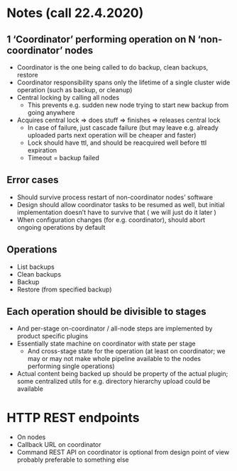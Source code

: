 # Notes (call 22.4.2020)

## 1 ‘Coordinator’ performing operation on N ‘non-coordinator’ nodes

- Coordinator is the one being called to do backup, clean backups, restore
- Coordinator responsibility spans only the lifetime of a single cluster wide operation (such as backup, or cleanup)
- Central locking by calling all nodes
  - This prevents e.g. sudden new node trying to start new backup from going anywhere
- Acquires central lock => does stuff => finishes => releases central lock
  - In case of failure, just cascade failure (but may leave e.g. already uploaded parts next operation will be cheaper and faster)
  - Lock should have ttl, and should be reacquired well before ttl expiration
  - Timeout = backup failed

## Error cases

- Should survive process restart of non-coordinator nodes’ software
- Design should allow coordinator tasks to be resumed as well, but initial implementation doesn’t have to survive that ( we will just do it later )
- When configuration changes (for e.g. coordinator), should abort ongoing
  operations by default

## Operations

- List backups
- Clean backups
- Backup
- Restore (from specified backup)

## Each operation should be divisible to stages

- And per-stage on-coordinator / all-node steps are implemented by product specific plugins
- Essentially state machine on coordinator with state per stage
  - And cross-stage state for the operation (at least on coordinator; we may or may not make whole pipeline available to the nodes performing single operations)
- Actual content being backed up should be property of the actual plugin; some centralized utils for e.g. directory hierarchy upload could be available

# HTTP REST endpoints

- On nodes
- Callback URL on coordinator
- Command REST API on coordinator is optional from design point of view
  probably preferable to something else

